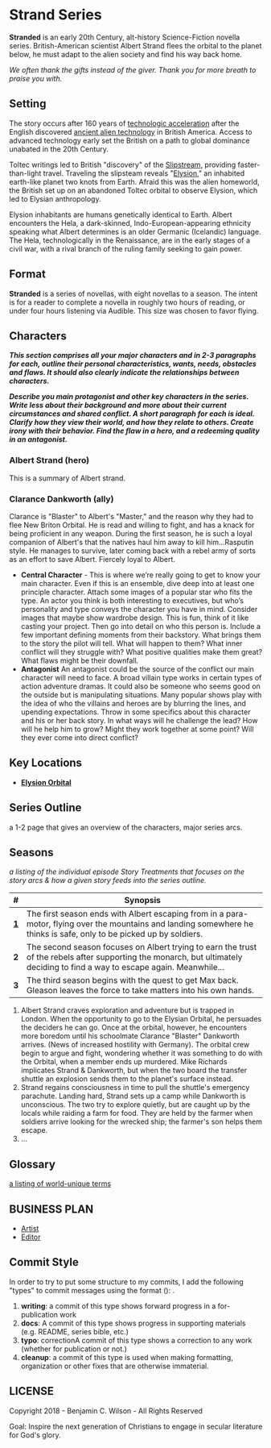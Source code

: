 # Strand Series

<!-- concept-overview -->
**Stranded** is an early 20th Century, alt-history Science-Fiction novella series. British-American scientist Albert Strand flees the orbital to the planet below, he must adapt to the alien society and find his way back home.
<!-- concept-overview -->

<!-- contents -->

<!-- /contents -->

_We often thank the gifts instead of the giver. Thank you for more breath to praise you with._

## Setting

<!-- setting-overview -->
The story occurs after 160 years of [technologic acceleration](https://tvtropes.org/pmwiki/pmwiki.php/Main/GivingRadioToTheRomans) after the English discovered [ancient alien technology](https://tvtropes.org/pmwiki/pmwiki.php/Main/AncientAstronauts) in British America. Access to advanced technology early set the British on a path to global dominance unabated in the 20th Century.

Toltec writings led to British "discovery" of the [Slipstream](./series-bible/08-Science-Cosmology/slipstream.md), providing faster-than-light travel. Traveling the slipsteam reveals "[Elysion](./series-bible/04-Locations/Elysion/00-elysion.md)," an inhabited earth-like planet two knots from Earth. Afraid this was the alien homeworld, the British set up on an abandoned Toltec orbital to observe Elysion, which led to Elysian anthropology.

Elysion inhabitants are humans genetically identical to Earth. Albert encounters the Hela, a dark-skinned, Indo-European-appearing ethnicity speaking what Albert determines is an older Germanic (Icelandic) language. The Hela, technologically in the Renaissance, are in the early stages of a civil war, with a rival branch of the ruling family seeking to gain power.
<!-- /setting-overview -->

## Format

<!-- format-overview -->

**Stranded** is a series of novellas, with eight novellas to a season. The intent is for a reader to complete a novella in roughly two hours of reading, or under four hours listening via Audible. This size was chosen to favor flying.

<!-- /format-overview -->

## Characters

**_This section comprises all your major characters and in 2-3 paragraphs for each, outline their personal characteristics, wants, needs, obstacles and flaws. It should also clearly indicate the relationships between characters._**

**_Describe you main protagonist and other key characters in the series. Write less about their background and more about their current circumstances and shared conflict. A short paragraph for each is ideal. Clarify how they view their world, and how they relate to others. Create irony with their behavior. Find the flaw in a hero, and a redeeming quality in an antagonist._**

<!-- character-section -->
### Albert Strand (hero)

This is a summary of Albert strand.

### Clarance Dankworth (ally)

Clarance is "Blaster" to Albert's "Master," and the reason why they had to flee New Briton Orbital. He is read and willing to fight, and has a knack for being proficient in any weapon. During the first season, he is such a loyal companion of Albert's that the natives haul him away to kill him...Rasputin style. He manages to survive, later coming back with a rebel army of sorts as an effort to save Albert. Fiercely loyal to Albert.

<!-- /character-section -->

* **Central Character** - This is where we’re really going to get to know your main character. Even if this is an ensemble, dive deep into at least one principle character. Attach some images of a popular star who fits the type. An actor you think is both interesting to executives, but who’s personality and type conveys the character you have in mind. Consider images that maybe show wardrobe design. This is fun, think of it like casting your project. Then go into detail on who this person is. Include a few important defining moments from their backstory. What brings them to the story the pilot will tell. What will happen to them? What inner conflict will they struggle with? What positive qualities make them great? What flaws might be their downfall.
* **Antagonist**  An antagonist could be the source of the conflict our main character will need to face. A broad villain type works in certain types of action adventure dramas. It could also be someone who seems good on the outside but is manipulating situations. Many popular shows play with the idea of who the villains and heroes are by blurring the lines, and upending expectations. Throw in some specifics about this character and his or her back story. In what ways will he challenge the lead? How will he help him to grow? Might they work together at some point? Will they ever come into direct conflict?

## Key Locations

* **[Elysion Orbital](#)**

<!-- series-outline -->
## Series Outline

a 1-2 page that gives an overview of the characters, major series arcs.
<!-- /series-outline -->

## Seasons

_a listing of the individual episode Story Treatments that focuses on the story arcs & how a given story feeds into the series outline._

| #| Synopsis |
| -- | -- |
| **[1](/season-one.md)** | The first season ends with Albert escaping from in a para-motor, flying over the mountains and landing somewhere he thinks is safe, only to be picked up by soldiers. |
| **2** | The second season focuses on Albert trying to earn the trust of the rebels after supporting the monarch, but ultimately deciding to find a way to escape again. Meanwhile... |
| **3** | The third season begins with the quest to get Max back. Gleason leaves the force to take matters into his own hands. |

1. Albert Strand craves exploration and adventure but is trapped in London. When the opportunity to go to the Elysian Orbital, he persuades the deciders he can go. Once at the orbital, however, he encounters more boredom until his schoolmate Clarance "Blaster" Dankworth arrives. (News of increased hostility with Germany). The orbital crew begin to argue and fight, wondering whether it was something to do with the Orbital, when a member ends up murdered. Mike Richards implicates Strand & Dankworth, but when the two board the transfer shuttle an explosion sends them to the planet's surface instead.
2. Strand regains consciousness in time to pull the shuttle's emergency parachute. Landing hard, Strand sets up a camp while Dankworth is unconscious. The two try to explore quietly, but are caught up by the locals while raiding a farm for food. They are held by the farmer when soldiers arrive looking for the wrecked ship; the farmer's son helps them escape.
3. ...

## Glossary

[a listing of world-unique terms](/series-bible/99-Miscellaneous/glossary.md)

## BUSINESS PLAN

* [Artist]()
* [Editor]()

## Commit Style

In order to try to put some structure to my commits, I add the following "types" to commit messages using the format <type>(<scope>): <subject>.

1. **writing**: a commit of this type shows forward progress in a for-publication work
2. **docs**: A commit of this type shows progress in supporting materials (e.g. README, series bible, etc.)
3. **typo**: correctionA commit of this type shows a correction to any work (whether for publication or not.)
3. **cleanup**: a commit of this type is used when making formatting, organization or other fixes that are otherwise immaterial.

## LICENSE

Copyright 2018 - Benjamin C. Wilson - All Rights Reserved

Goal: Inspire the next generation of Christians to engage in secular literature for God's glory.
